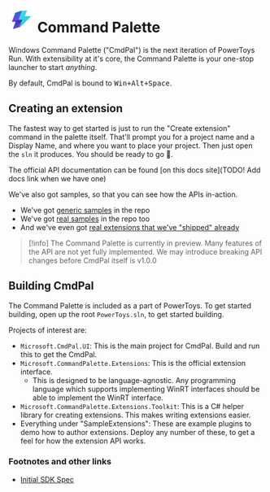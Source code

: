 # ![cmdpal logo](./Microsoft.CmdPal.UI/Assets/Stable/StoreLogo.scale-100.png) Command Palette

Windows Command Palette ("CmdPal") is the next iteration of PowerToys Run. With extensibility at it's core, the Command Palette is your one-stop launcher to start _anything_.

By default, CmdPal is bound to <kbd>Win+Alt+Space</kbd>. 


## Creating an extension

The fastest way to get started is just to run the "Create extension" command in the palette itself. That'll prompt you for a project name and a Display Name, and where you want to place your project. Then just open the `sln` it produces. You should be ready to go 🙂. 

The official API documentation can be found [on this docs site](TODO! Add docs link when we have one)

We've also got samples, so that you can see how the APIs in-action. 

* We've got [generic samples] in the repo
* We've got [real samples] in the repo too
* And we've even got [real extensions that we've "shipped" already]

> [!info]
> The Command Palette is currently in preview. Many features of the API are not yet fully implemented. We may introduce breaking API changes before CmdPal itself is v1.0.0

## Building CmdPal

The Command Palette is included as a part of PowerToys. To get started building, open up the root `PowerToys.sln`, to get started building. 

Projects of interest are:
* `Microsoft.CmdPal.UI`: This is the main project for CmdPal. Build and run this to get the CmdPal.
* `Microsoft.CommandPalette.Extensions`: This is the official extension interface. 
  * This is designed to be language-agnostic. Any programming language which supports implementing WinRT interfaces should be able to implement the WinRT interface. 
* `Microsoft.CommandPalette.Extensions.Toolkit`: This is a C# helper library for creating extensions. This makes writing extensions easier.
* Everything under "SampleExtensions": These are example plugins to demo how to author extensions. Deploy any number of these, to get a feel for how the extension API works. 

### Footnotes and other links

* [Initial SDK Spec]

[^1]: you'll almost definitely want to do a `git init` in that directory, and set up a git repo to track your work. 


[Initial SDK Spec]: ./doc/initial-sdk-spec/initial-sdk-spec.md
[generic samples]: ./Exts/SamplePagesExtension 
[real samples]: ./Exts/ProcessMonitorExtension
[real extensions that we've "shipped" already]: https://github.com/zadjii/CmdPalExtensions/blob/main/src/extensions


